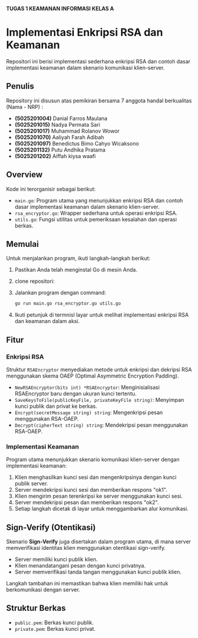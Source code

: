 **TUGAS 1 KEAMANAN INFORMASI KELAS A**

# Implementasi Enkripsi RSA dan Keamanan

Repositori ini berisi implementasi sederhana enkripsi RSA dan contoh dasar implementasi keamanan dalam skenario komunikasi klien-server.

## Penulis

Repository ini disusun atas pemikiran bersama 7 anggota handal berkualitas (Nama - NRP) :
- **(5025201004)** Danial Farros Maulana 
- **(5025201015)** Nadya Permata Sari
- **(5025201017)** Muhammad Rolanov Wowor
- **(5025201070)** Aaliyah Farah Adibah
- **(5025201097)** Benedictus Bimo Cahyo Wicaksono
- **(5025201132)**	Putu Andhika Pratama
- **(5025201202)** Aiffah kiysa waafi        


## Overview

Kode ini terorganisir sebagai berikut:

- `main.go`: Program utama yang menunjukkan enkripsi RSA dan contoh dasar implementasi keamanan dalam skenario klien-server.
- `rsa_encryptor.go`: Wrapper sederhana untuk operasi enkripsi RSA.
- `utils.go`: Fungsi utilitas untuk pemeriksaan kesalahan dan operasi berkas.

## Memulai

Untuk menjalankan program, ikuti langkah-langkah berikut:

1. Pastikan Anda telah menginstal Go di mesin Anda.
2. clone repositori:
3. Jalankan program dengan command:

    ```bash
    go run main.go rsa_encryptor.go utils.go
    ```

4. Ikuti petunjuk di termnisl layar untuk melihat implementasi enkripsi RSA dan keamanan dalam aksi.

## Fitur

### Enkripsi RSA

Struktur `RSAEncryptor` menyediakan metode untuk enkripsi dan dekripsi RSA menggunakan skema OAEP (Optimal Asymmetric Encryption Padding).

- `NewRSAEncryptor(bits int) *RSAEncryptor`: Menginisialisasi RSAEncryptor baru dengan ukuran kunci tertentu.
- `SaveKeysToFile(publicKeyFile, privateKeyFile string)`: Menyimpan kunci publik dan privat ke berkas.
- `Encrypt(secretMessage string) string`: Mengenkripsi pesan menggunakan RSA-OAEP.
- `Decrypt(cipherText string) string`: Mendekripsi pesan menggunakan RSA-OAEP.

### Implementasi Keamanan

Program utama menunjukkan skenario komunikasi klien-server dengan implementasi keamanan:

1. Klien menghasilkan kunci sesi dan mengenkripsinya dengan kunci publik server.
2. Server mendekripsi kunci sesi dan memberikan respons "ok1".
3. Klien mengirim pesan terenkripsi ke server menggunakan kunci sesi.
4. Server mendekripsi pesan dan memberikan respons "ok2".
5. Setiap langkah dicetak di layar untuk menggambarkan alur komunikasi.

## Sign-Verify (Otentikasi)

Skenario **Sign-Verify** juga disertakan dalam program utama, di mana server memverifikasi identitas klien menggunakan otentikasi sign-verify.

- Server memiliki kunci publik klien.
- Klien menandatangani pesan dengan kunci privatnya.
- Server memverifikasi tanda tangan menggunakan kunci publik klien.

Langkah tambahan ini memastikan bahwa klien memiliki hak untuk berkomunikasi dengan server.

## Struktur Berkas

- `public.pem`: Berkas kunci publik.
- `private.pem`: Berkas kunci privat.
